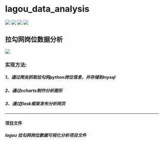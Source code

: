 # lagou_data_analysis

![](https://img.shields.io/badge/python-3.6.5-green.svg) ![](https://img.shields.io/badge/requests-2.21.0-green.svg) ![](https://img.shields.io/badge/SQLAlchemy-1.2.18-green.svg) ![](https://img.shields.io/badge/Flask-1.1.1-green.svg) 

## 拉勾网岗位数据分析

![](http://mingyang920.com/blog/img/lagouwang.png)

### 实现方法:
##### 1、通过爬虫抓取拉勾网python岗位信息，并存储到mysql
##### 2、通过echarts制作分析图形
##### 3、通过flask框架发布分析网页

___

#### 项目文件
##### lagou 拉勾网岗位数据可视化分析项目文件

